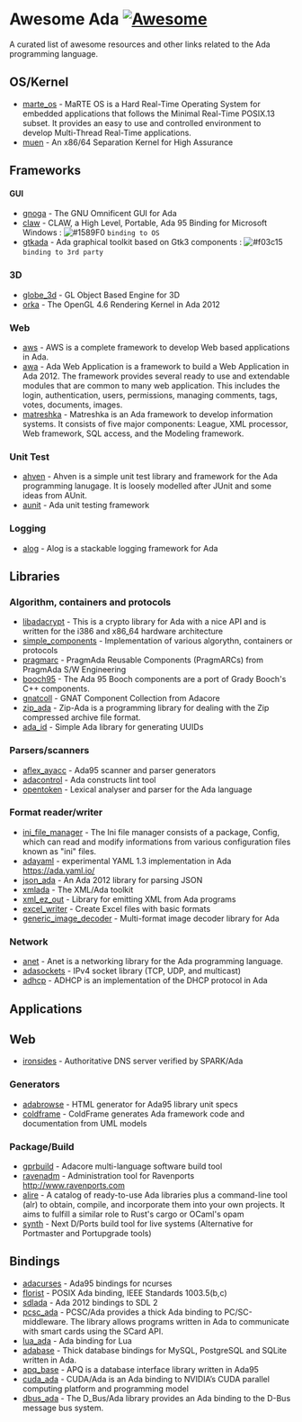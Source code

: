 # Awesome Ada [![Awesome](https://cdn.rawgit.com/sindresorhus/awesome/d7305f38d29fed78fa85652e3a63e154dd8e8829/media/badge.svg)](https://github.com/sindresorhus/awesome)

A curated list of awesome resources and other links related to the Ada programming language.

## OS/Kernel
- [marte_os](https://marte.unican.es/) - MaRTE OS is a Hard Real-Time Operating System for embedded applications that follows the Minimal Real-Time POSIX.13 subset. It provides an easy to use and controlled environment to develop Multi-Thread Real-Time applications. 
- [muen](https://muen.codelabs.ch/) - An x86/64 Separation Kernel for High Assurance

## Frameworks

#### GUI
- [gnoga](https://sourceforge.net/projects/gnoga/) - The GNU Omnificent GUI for Ada
- [claw](http://www.rrsoftware.com/html/prodinf/claw/claw.htm) - CLAW, a High Level, Portable, Ada 95 Binding for Microsoft Windows : ![#1589F0](https://placehold.it/15/1589F0/000000?text=+) `binding to OS`
- [gtkada](http://libre.adacore.com/libre/tools/gtkada/) - Ada graphical toolkit based on Gtk3 components : ![#f03c15](https://placehold.it/15/f03c15/000000?text=+) `binding to 3rd party`

### 3D

- [globe_3d](https://globe3d.sourceforge.io/) - GL Object Based Engine for 3D
- [orka](https://github.com/onox/orka) - The OpenGL 4.6 Rendering Kernel in Ada 2012

### Web
- [aws](https://github.com/AdaCore/aws) - AWS is a complete framework to develop Web based applications in Ada.
- [awa](https://github.com/stcarrez/ada-awa) - Ada Web Application is a framework to build a Web Application in Ada 2012. The framework provides several ready to use and extendable modules that are common to many web application. This includes the login, authentication, users, permissions, managing comments, tags, votes, documents, images.
- [matreshka](http://forge.ada-ru.org/matreshka) - Matreshka is an Ada framework to develop information systems.  It consists
of five major components: League, XML processor, Web framework, SQL access,
and the Modeling framework.

### Unit Test
- [ahven](http://ahven.stronglytyped.org/) - Ahven is a simple unit test library and framework for the Ada programming
lanugage.  It is loosely modelled after JUnit and some ideas from AUnit.
- [aunit](http://libre.adacore.com/tools/aunit/) - Ada unit testing framework

### Logging
- [alog](https://www.codelabs.ch/alog/) - Alog is a stackable logging framework for Ada

## Libraries

### Algorithm, containers and protocols
- [libadacrypt](	https://github.com/cforler/Ada-Crypto-Library) - This is a crypto library for Ada with a nice API and is written for the i386 and x86_64 hardware architecture
- [simple_components](http://www.dmitry-kazakov.de/ada/components.htm) - Implementation of various algorythn, containers or protocols
- [pragmarc](http://pragmada.x10hosting.com/pragmarc.htm) - PragmAda Reusable Components (PragmARCs) from PragmAda S/W Engineering
- [booch95](https://sourceforge.net/projects/booch95/) - The Ada 95 Booch components are a port of Grady Booch's C++ components.
- [gnatcoll](http://libre.adacore.com/tools/gnat-component-collection) - GNAT Component Collection from Adacore
- [zip_ada](http://unzip-ada.sourceforge.net/) - Zip-Ada is a programming library for dealing with the Zip compressed archive file format.
- [ada_id](https://github.com/anthony-arnold/AdaID) - Simple Ada library for generating UUIDs

### Parsers/scanners
- [aflex_ayacc](http://thiberlog.free.fr/) - Ada95 scanner and parser generators
- [adacontrol](http://www.adalog.fr) - Ada constructs lint tool
- [opentoken](http://stephe-leake.org/ada/opentoken.html) - Lexical analyser and parser for the Ada language

### Format reader/writer
- [ini_file_manager](https://sourceforge.net/projects/ini-files) - The Ini file manager consists of a package, Config, which can read and modify informations from various configuration files known as "ini" files.
- [adayaml](https://github.com/yaml/AdaYaml) - experimental YAML 1.3 implementation in Ada https://ada.yaml.io/
- [json_ada](https://github.com/onox/json-ada) - An Ada 2012 library for parsing JSON
- [xmlada](https://github.com/AdaCore/xmlada) - The XML/Ada toolkit
- [xml_ez_out](http://www.mckae.com/xmlEz.html) - Library for emitting XML from Ada programs
- [excel_writer](http://excel-writer.sourceforge.net) - Create Excel files with basic formats
- [generic_image_decoder](http://gen-img-dec.sourceforge.net/) - Multi-format image decoder library for Ada

### Network
- [anet](https://www.codelabs.ch/anet/) - Anet is a networking library for the Ada programming language.
- [adasockets](http://www.rfc1149.net/devel/adasockets.html) - IPv4 socket library (TCP, UDP, and multicast)
- [adhcp](https://codelabs.ch/adhcp/index.html) - ADHCP is an implementation of the DHCP protocol in Ada

## Applications

## Web
- [ironsides](http://ironsides.martincarlisle.com) - Authoritative DNS server verified by SPARK/Ada

### Generators
- [adabrowse](http://home.datacomm.ch/t_wolf/tw/ada95/adabrowse) - HTML generator for Ada95 library unit specs
- [coldframe](https://github.com/simonjwright/coldframe) - ColdFrame generates Ada framework code and documentation from UML models

### Package/Build
- [gprbuild](http://docs.adacore.com/live/wave/gprbuild/html/gprbuild_ug/gprbuild_ug.html) - Adacore multi-language software build tool
- [ravenadm](https://github.com/jrmarino/ravenadm) - Administration tool for Ravenports http://www.ravenports.com
- [alire](https://github.com/alire-project/alire) - A catalog of ready-to-use Ada libraries plus a command-line tool (alr) to obtain, compile, and incorporate them into your own projects. It aims to fulfill a similar role to Rust's cargo or OCaml's opam
- [synth](https://github.com/jrmarino/synth) - Next D/Ports build tool for live systems (Alternative for Portmaster and Portupgrade tools)

## Bindings

- [adacurses](http://invisible-island.net/ncurses/ncurses-Ada95.html) - Ada95 bindings for ncurses
- [florist](https://www.cs.fsu.edu/~baker/florist.html) - POSIX Ada binding, IEEE Standards 1003.5(b,c)
- [sdlada](https://github.com/Lucretia/sdlada) - Ada 2012 bindings to SDL 2
- [pcsc_ada](http://www.codelabs.ch/pcscada) - PCSC/Ada provides a thick Ada binding to PC/SC-middleware. The library
allows programs written in Ada to communicate with smart cards using the
SCard API.
- [lua_ada](https://github.com/AdaCore/ada-lua) - Ada binding for Lua
- [adabase](http://jrmarino.github.io/AdaBase/) - Thick database bindings for MySQL, PostgreSQL and SQLite written in Ada.
- [apq_base](http://www.ravenports.com/catalog/bucket_F2/apq-base/standard/) - APQ is a database interface library written in Ada95
- [cuda_ada](https://codelabs.ch/cuda-ada/index.html) - CUDA/Ada is an Ada binding to NVIDIA’s CUDA parallel computing platform and programming model
- [dbus_ada](https://codelabs.ch/dbus-ada/index.html) - The D_Bus/Ada library provides an Ada binding to the D-Bus message bus system.




